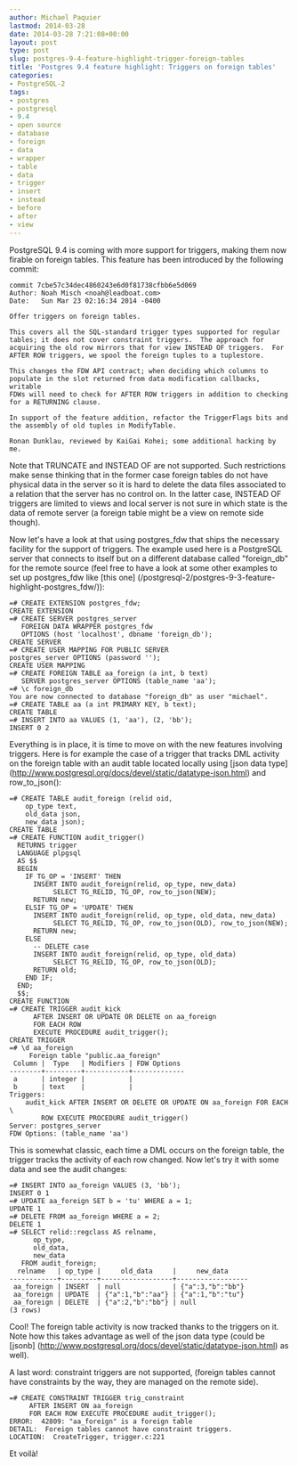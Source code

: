 ```yaml
---
author: Michael Paquier
lastmod: 2014-03-28
date: 2014-03-28 7:21:08+00:00
layout: post
type: post
slug: postgres-9-4-feature-highlight-trigger-foreign-tables
title: 'Postgres 9.4 feature highlight: Triggers on foreign tables'
categories:
- PostgreSQL-2
tags:
- postgres
- postgresql
- 9.4
- open source
- database
- foreign
- data
- wrapper
- table
- data
- trigger
- insert
- instead
- before
- after
- view
---
```

PostgreSQL 9.4 is coming with more support for triggers, making them now
firable on foreign tables. This feature has been introduced by the following
commit:

    commit 7cbe57c34dec4860243e6d0f81738cfbb6e5d069
    Author: Noah Misch <noah@leadboat.com>
    Date:   Sun Mar 23 02:16:34 2014 -0400

    Offer triggers on foreign tables.

    This covers all the SQL-standard trigger types supported for regular
    tables; it does not cover constraint triggers.  The approach for
    acquiring the old row mirrors that for view INSTEAD OF triggers.  For
    AFTER ROW triggers, we spool the foreign tuples to a tuplestore.

    This changes the FDW API contract; when deciding which columns to
    populate in the slot returned from data modification callbacks, writable
    FDWs will need to check for AFTER ROW triggers in addition to checking
    for a RETURNING clause.

    In support of the feature addition, refactor the TriggerFlags bits and
    the assembly of old tuples in ModifyTable.

    Ronan Dunklau, reviewed by KaiGai Kohei; some additional hacking by me.

Note that TRUNCATE and INSTEAD OF are not supported. Such restrictions make
sense thinking that in the former case foreign tables do not have physical
data in the server so it is hard to delete the data files associated to
a relation that the server has no control on. In the latter case, INSTEAD
OF triggers are limited to views and local server is not sure in which state
is the data of remote server (a foreign table might be a view on remote
side though).

Now let's have a look at that using postgres_fdw that ships the necessary
facility for the support of triggers. The example used here is a PostgreSQL
server that connects to itself but on a different database called "foreign\_db"
for the remote source (feel free to have a look at some other examples
to set up postgres\_fdw like [this one]
(/postgresql-2/postgres-9-3-feature-highlight-postgres_fdw/)):

    =# CREATE EXTENSION postgres_fdw;
    CREATE EXTENSION
    =# CREATE SERVER postgres_server
       FOREIGN DATA WRAPPER postgres_fdw
       OPTIONS (host 'localhost', dbname 'foreign_db');
    CREATE SERVER
    =# CREATE USER MAPPING FOR PUBLIC SERVER
    postgres_server OPTIONS (password '');
    CREATE USER MAPPING
    =# CREATE FOREIGN TABLE aa_foreign (a int, b text)
       SERVER postgres_server OPTIONS (table_name 'aa');
    =# \c foreign_db
    You are now connected to database "foreign_db" as user "michael".
    =# CREATE TABLE aa (a int PRIMARY KEY, b text);
    CREATE TABLE
    =# INSERT INTO aa VALUES (1, 'aa'), (2, 'bb');
    INSERT 0 2

Everything is in place, it is time to move on with the new features
involving triggers. Here is for example the case of a trigger that
tracks DML activity on the foreign table with an audit table located
locally using [json data type]
(http://www.postgresql.org/docs/devel/static/datatype-json.html) and
row\_to\_json():

    =# CREATE TABLE audit_foreign (relid oid,
        op_type text,
        old_data json,
        new_data json);
    CREATE TABLE
    =# CREATE FUNCTION audit_trigger()
      RETURNS trigger
      LANGUAGE plpgsql
      AS $$
      BEGIN
        IF TG_OP = 'INSERT' THEN
          INSERT INTO audit_foreign(relid, op_type, new_data)
               SELECT TG_RELID, TG_OP, row_to_json(NEW);
          RETURN new;
        ELSIF TG_OP = 'UPDATE' THEN
          INSERT INTO audit_foreign(relid, op_type, old_data, new_data)
               SELECT TG_RELID, TG_OP, row_to_json(OLD), row_to_json(NEW);
          RETURN new;
        ELSE
          -- DELETE case
          INSERT INTO audit_foreign(relid, op_type, old_data)
               SELECT TG_RELID, TG_OP, row_to_json(OLD);
          RETURN old;
        END IF;
      END;
      $$;
    CREATE FUNCTION
    =# CREATE TRIGGER audit_kick
          AFTER INSERT OR UPDATE OR DELETE on aa_foreign
          FOR EACH ROW
          EXECUTE PROCEDURE audit_trigger();
    CREATE TRIGGER
    =# \d aa_foreign 
         Foreign table "public.aa_foreign"
     Column |  Type   | Modifiers | FDW Options 
    --------+---------+-----------+-------------
     a      | integer |           | 
     b      | text    |           | 
    Triggers:
        audit_kick AFTER INSERT OR DELETE OR UPDATE ON aa_foreign FOR EACH \
            ROW EXECUTE PROCEDURE audit_trigger()
    Server: postgres_server
    FDW Options: (table_name 'aa')

This is somewhat classic, each time a DML occurs on the foreign table,
the trigger tracks the activity of each row changed. Now let's try it
with some data and see the audit changes:

    =# INSERT INTO aa_foreign VALUES (3, 'bb');
    INSERT 0 1
    =# UPDATE aa_foreign SET b = 'tu' WHERE a = 1;
    UPDATE 1
    =# DELETE FROM aa_foreign WHERE a = 2;
    DELETE 1
    =# SELECT relid::regclass AS relname,
          op_type,
          old_data,
          new_data
       FROM audit_foreign;
      relname   | op_type |     old_data     |     new_data     
    ------------+---------+------------------+------------------
     aa_foreign | INSERT  | null             | {"a":3,"b":"bb"}
     aa_foreign | UPDATE  | {"a":1,"b":"aa"} | {"a":1,"b":"tu"}
     aa_foreign | DELETE  | {"a":2,"b":"bb"} | null
    (3 rows)

Cool! The foreign table activity is now tracked thanks to the triggers on it.
Note how this takes advantage as well of the json data type (could be [jsonb]
(http://www.postgresql.org/docs/devel/static/datatype-json.html) as well).

A last word: constraint triggers are not supported, (foreign tables cannot
have constraints by the way, they are managed on the remote side).

    =# CREATE CONSTRAINT TRIGGER trig_constraint
         AFTER INSERT ON aa_foreign
         FOR EACH ROW EXECUTE PROCEDURE audit_trigger();
    ERROR:  42809: "aa_foreign" is a foreign table
    DETAIL:  Foreign tables cannot have constraint triggers.
    LOCATION:  CreateTrigger, trigger.c:221

Et voilà!
